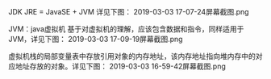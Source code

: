 JDK
JRE = JavaSE + JVM
详见下图：
2019-03-03 17-07-24屏幕截图.png

JVM：java虚拟机
基于对虚拟机的理解，应该包含数据和指令，同样适用于JVM，详见下图：
2019-03-03 17-09-19屏幕截图.png

虚拟机栈的局部变量表中存放引用对象的内存地址，该内存地址指向堆内存中的对应地址存放的对象。详见下图：
2019-03-03 16-59-42屏幕截图.png